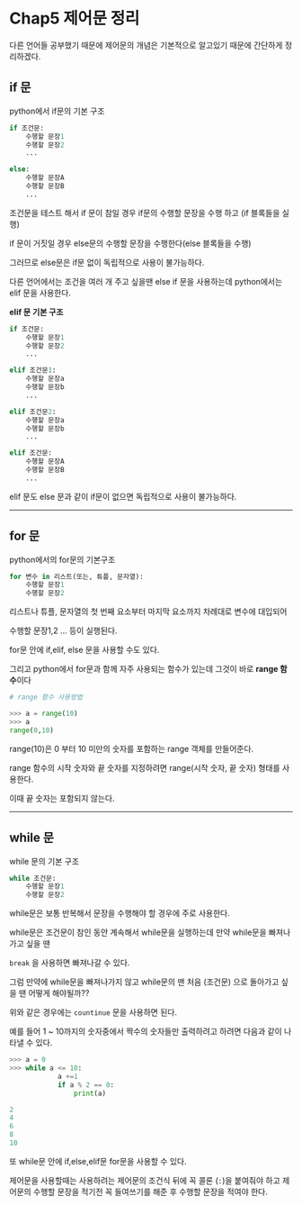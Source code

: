 # Chap5 **제어문 정리**

다른 언어들 공부했기 때문에 제어문의 개념은 기본적으로 알고있기 때문에 간단하게 정리하겠다.

## **if 문**

python에서 if문의 기본 구조

```python
if 조건문:
	수행할 문장1
	수행할 문장2
	...

else:
	수행할 문장A
	수행할 문장B
	...
```

조건문을 테스트 해서 if 문이 참일 경우 if문의 수행할 문장을 수행 하고 (if 블록들을 실행)

if 문이 거짓일 경우 else문의 수행할 문장을 수행한다(else 블록들을 수행)

그러므로 else문은 if문 없이 독립적으로 사용이 불가능하다.

다른 언어에서는 조건을 여러 개 주고 싶을땐 else if 문을 사용하는데 python에서는 elif 문을 사용한다.

**elif 문 기본 구조**

```python
if 조건문:
	수행할 문장1
	수행할 문장2
	...

elif 조건문1:
	수행할 문장a
	수행할 문장b
	...

elif 조건문2:
	수행할 문장a
	수행할 문장b
	...

elif 조건문:
	수행할 문장A
	수행할 문장B
	...
```

 

elif 문도 else 문과 같이 if문이 없으면 독립적으로 사용이 불가능하다.

---

## **for 문**

python에서의 for문의 기본구조

```python
for 변수 in 리스트(또는, 튜플, 문자열):
	수행할 문장1
	수행할 문장2
```

리스트나 튜플, 문자열의 첫 번째 요소부터 마지막 요소까지 차례대로 변수에 대입되어 

수행할 문장1,2 … 등이 실행된다.

for문 안에 if,elif, else 문을 사용할 수도 있다.

그리고 python에서  for문과 함께 자주 사용되는 함수가 있는데 그것이 바로 **range 함수**이다

```python
# range 함수 사용방법

>>> a = range(10)
>>> a
range(0,10)
```

range(10)은 0 부터 10 미만의 숫자를 포함하는 range 객체를 만들어준다.

range 함수의 시작 숫자와 끝 숫자를 지정하려면 range(시작 숫자, 끝 숫자) 형태를 사용한다.

이때 끝 숫자는 포함되지 않는다.

---

## **while 문**

while 문의 기본 구조

```python
while 조건문:
	수행할 문장1
	수행할 문장2
```

while문은 보통 반복해서 문장을 수행해야 할 경우에 주로 사용한다.

while문은 조건문이 참인 동안 계속해서 while문을 실행하는데 만약 while문을 빠져나가고 싶을 땐

`break` 을 사용하면 빠져나갈 수 있다.

그럼 만약에 while문을 빠져나가지 않고 while문의 맨 처음 (조건문) 으로 돌아가고 싶을 땐 어떻게 해야될까??

위와 같은 경우에는 `countinue` 문을 사용하면 된다.

예를 들어 1 ~ 10까지의 숫자중에서 짝수의 숫자들만 출력하려고 하려면 다음과 같이 나타낼 수 있다.

```python
>>> a = 0
>>> while a <= 10:
			a +=1
			if a % 2 == 0:
				print(a)

2
4
6
8
10
```
 

또 while문 안에 if,else,elif문 for문을 사용할 수 있다.

제어문을 사용할때는 사용하려는 제어문의 조건식 뒤에 꼭 콜론 (`:`)을 붙여줘야 하고
제어문의 수행할 문장을 적기전 꼭 들여쓰기를 해준 후 수행할 문장을 적여야 한다.